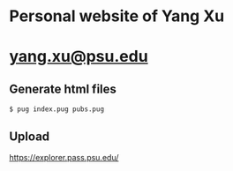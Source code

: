 # Personal website of Yang Xu
# yang.xu@psu.edu

## Generate html files
```
$ pug index.pug pubs.pug
```

## Upload
https://explorer.pass.psu.edu/
